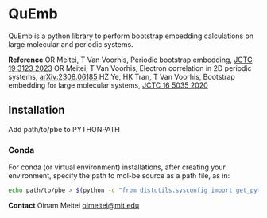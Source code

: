 QuEmb
=====
QuEmb is a python library to perform bootstrap embedding calculations on large molecular and periodic systems.

**Reference**
OR Meitei, T Van Voorhis, Periodic bootstrap embedding, [JCTC 19 3123 2023](https://doi.org/10.1021/acs.jctc.3c00069)
OR Meitei, T Van Voorhis, Electron correlation in 2D periodic systems, [arXiv:2308.06185](https://arxiv.org/abs/2308.06185)
HZ Ye, HK Tran, T Van Voorhis, Bootstrap embedding for large molecular systems, [JCTC 16 5035 2020](https://doi.org/10.1021/acs.jctc.0c00438)

## Installation
Add path/to/pbe to PYTHONPATH 

### Conda
For conda (or virtual environment) installations, after creating your environment, specify the path to mol-be source as a path file, as in:
```bash
echo path/to/pbe > $(python -c "from distutils.sysconfig import get_python_lib; print(get_python_lib())")/pbe.pth
```

**Contact** Oinam Meitei oimeitei@mit.edu

